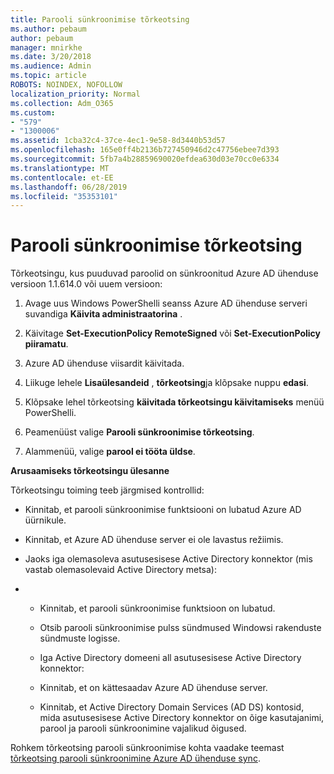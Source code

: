```yaml
---
title: Parooli sünkroonimise tõrkeotsing
ms.author: pebaum
author: pebaum
manager: mnirkhe
ms.date: 3/20/2018
ms.audience: Admin
ms.topic: article
ROBOTS: NOINDEX, NOFOLLOW
localization_priority: Normal
ms.collection: Adm_O365
ms.custom:
- "579"
- "1300006"
ms.assetid: 1cba32c4-37ce-4ec1-9e58-8d3440b53d57
ms.openlocfilehash: 165e0ff4b2136b727450946d2c47756ebee7d393
ms.sourcegitcommit: 5fb7a4b28859690020efdea630d03e70cc0e6334
ms.translationtype: MT
ms.contentlocale: et-EE
ms.lasthandoff: 06/28/2019
ms.locfileid: "35353101"
---
```

# <a name="troubleshoot-password-synchronization"></a>Parooli sünkroonimise tõrkeotsing

Tõrkeotsingu, kus puuduvad paroolid on sünkroonitud Azure AD ühenduse versioon 1.1.614.0 või uuem versioon:
  
1. Avage uus Windows PowerShelli seanss Azure AD ühenduse serveri suvandiga **Käivita administraatorina** .

2. Käivitage **Set-ExecutionPolicy RemoteSigned** või **Set-ExecutionPolicy piiramatu**.

3. Azure AD ühenduse viisardit käivitada.

4. Liikuge lehele **Lisaülesandeid** , **tõrkeotsing**ja klõpsake nuppu **edasi**.

5. Klõpsake lehel tõrkeotsing **käivitada tõrkeotsingu käivitamiseks** menüü PowerShelli.

6. Peamenüüst valige **Parooli sünkroonimise tõrkeotsing**.

7. Alammenüü, valige **parool ei tööta üldse**.

**Arusaamiseks tõrkeotsingu ülesanne**
  
Tõrkeotsingu toiming teeb järgmised kontrollid:
  
- Kinnitab, et parooli sünkroonimise funktsiooni on lubatud Azure AD üürnikule.

- Kinnitab, et Azure AD ühenduse server ei ole lavastus režiimis.

- Jaoks iga olemasoleva asutusesisese Active Directory konnektor (mis vastab olemasolevaid Active Directory metsa):

- 
  - Kinnitab, et parooli sünkroonimise funktsioon on lubatud.

  - Otsib parooli sünkroonimise pulss sündmused Windowsi rakenduste sündmuste logisse.

  - Iga Active Directory domeeni all asutusesisese Active Directory konnektor:

  - Kinnitab, et on kättesaadav Azure AD ühenduse server.

  - Kinnitab, et Active Directory Domain Services (AD DS) kontosid, mida asutusesisese Active Directory konnektor on õige kasutajanimi, parool ja parooli sünkroonimine vajalikud õigused.

Rohkem tõrkeotsing parooli sünkroonimise kohta vaadake teemast [tõrkeotsing parooli sünkroonimine Azure AD ühenduse sync](https://docs.microsoft.com/azure/active-directory/connect/active-directory-aadconnectsync-troubleshoot-password-synchronization).
  